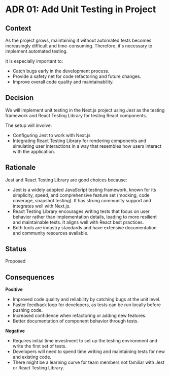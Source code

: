 # ADR 01: Add Unit Testing in Project

## Context

As the project grows, maintaining it without automated tests becomes increasingly difficult and time-consuming. Therefore, it's necessary to implement automated testing.

It is especially important to:

- Catch bugs early in the development process.
- Provide a safety net for code refactoring and future changes.
- Improve overall code quality and maintainability.

## Decision

We will implement unit testing in the Next.js project using Jest as the testing framework and React Testing Library for testing React components.

The setup will involve:

- Configuring Jest to work with Next.js
- Integrating React Testing Library for rendering components and simulating user interactions in a way that resembles how users interact with the application.

## Rationale

Jest and React Testing Library are good choices because:

- Jest is a widely adopted JavaScript testing framework, known for its simplicity, speed, and comprehensive feature set (mocking, code coverage, snapshot testing). It has strong community support and integrates well with Next.js.
- React Testing Library encourages writing tests that focus on user behavior rather than implementation details, leading to more resilient and maintainable tests. It aligns well with React best practices.
- Both tools are industry standards and have extensive documentation and community resources available.

## Status

Proposed

## Consequences

**Positive**

- Improved code quality and reliability by catching bugs at the unit level.
- Faster feedback loop for developers, as tests can be run locally before pushing code.
- Increased confidence when refactoring or adding new features.
- Better documentation of component behavior through tests.

**Negative**

- Requires initial time investment to set up the testing environment and write the first set of tests.
- Developers will need to spend time writing and maintaining tests for new and existing code.
- There might be a learning curve for team members not familiar with Jest or React Testing Library.
